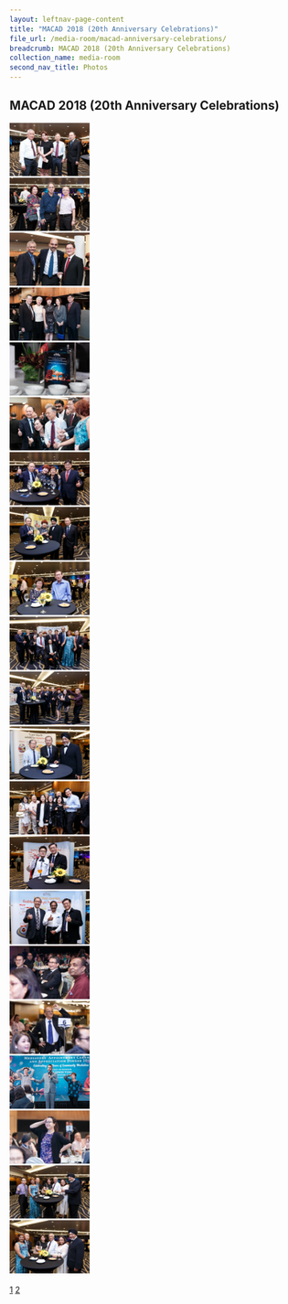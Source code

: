 ```yaml
---
layout: leftnav-page-content
title: "MACAD 2018 (20th Anniversary Celebrations)"
file_url: /media-room/macad-anniversary-celebrations/
breadcrumb: MACAD 2018 (20th Anniversary Celebrations)
collection_name: media-room
second_nav_title: Photos
---
```


MACAD 2018 (20th Anniversary Celebrations)
---


<div class="row">
  <div class="col is-4"><img src="/images/cq5dam.thumbnail.140.100(75).png"></div>
  <div class="col is-4"><img src="/images/cq5dam.thumbnail.140.100(0).png"></div>
  <div class="col is-4"><img src="/images/cq5dam.thumbnail.140.100(1).png"></div>
</div>
<div class="row">
  <div class="col is-4"><img src="/images/cq5dam.thumbnail.140.1002).png"></div>
  <div class="col is-4"><img src="/images/cq5dam.thumbnail.140.100(3).png"></div>
  <div class="col is-4"><img src="/images/cq5dam.thumbnail.140.100(4).png"></div>
</div>
<div class="row">
  <div class="col is-4"><img src="/images/cq5dam.thumbnail.140.100(5).png"></div>
  <div class="col is-4"><img src="/images/cq5dam.thumbnail.140.100(6).png"></div>
  <div class="col is-4"><img src="/images/cq5dam.thumbnail.140.100(7).png"></div>
</div>
<div class="row">
  <div class="col is-4"><img src="/images/cq5dam.thumbnail.140.100(8).png"></div>
  <div class="col is-4"><img src="/images/cq5dam.thumbnail.140.100(9).png"></div>
  <div class="col is-4"><img src="/images/cq5dam.thumbnail.140.100(10).png"></div>
</div>
<div class="row">
  <div class="col is-4"><img src="/images/cq5dam.thumbnail.140.100(11).png"></div>
  <div class="col is-4"><img src="/images/cq5dam.thumbnail.140.100(12).png"></div>
  <div class="col is-4"><img src="/images/cq5dam.thumbnail.140.100(13).png"></div>
</div>
<div class="row">
  <div class="col is-4"><img src="/images/cq5dam.thumbnail.140.100(14).png"></div>
  <div class="col is-4"><img src="/images/cq5dam.thumbnail.140.100(15).png"></div>
  <div class="col is-4"><img src="/images/cq5dam.thumbnail.140.100(16).png"></div>
</div>
<div class="row">
  <div class="col is-4"><img src="/images/cq5dam.thumbnail.140.100(17).png"></div>
  <div class="col is-4"><img src="/images/cq5dam.thumbnail.140.100(18).png"></div>
  <div class="col is-4"><img src="/images/cq5dam.thumbnail.140.100(19).png"></div>
</div><br>


  <div class="pagination">
    <a href="https://mlaw-cmc-staging.netlify.com/media-room/photos/macad-anniversary-celebrations" class="active">1</a>
    <a href="https://mlaw-cmc-staging.netlify.com/media-room/photos/macad-appointment-award-ceremony">2</a>
  </div>
